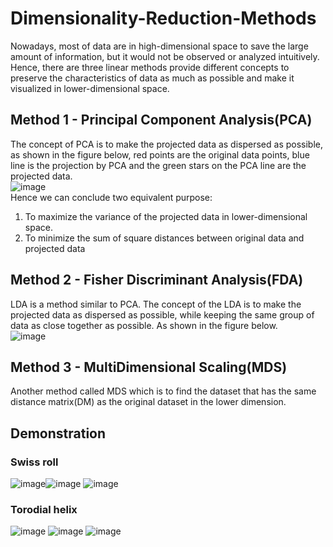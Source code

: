 # Dimensionality-Reduction-Methods
Nowadays, most of data are in high-dimensional space to save the large amount of information, but it would not be observed or analyzed intuitively. Hence, there are three linear methods provide different concepts to preserve the characteristics of data as much as possible and make it visualized in lower-dimensional space.
## Method 1 - Principal Component Analysis(PCA)
The concept of PCA is to make the projected data as dispersed as possible, as shown in the figure below, red points are the original data points, blue line is the projection by PCA and the green stars on the PCA line are the projected data.\
![image](https://user-images.githubusercontent.com/110155589/184601889-ebc9abe1-a24f-4000-ba2f-c8e38ff22e32.png)\
Hence we can conclude two equivalent purpose:
1. To maximize the variance of the projected data in lower-dimensional space.
2. To minimize the sum of square distances between original data and projected data

## Method 2 - Fisher Discriminant Analysis(FDA)
LDA is a method similar to PCA. The concept of the LDA is to make the projected data as dispersed as possible, while keeping the same group of data as close together as possible. As shown in the figure below.\
![image](https://user-images.githubusercontent.com/110155589/184627853-999de168-182b-49ae-bf69-5ecb87947616.png)

## Method 3 - MultiDimensional Scaling(MDS)
Another method called MDS which is to find the dataset that has the same distance matrix(DM) as the original dataset in the lower dimension.

## Demonstration
### Swiss roll
![image](https://user-images.githubusercontent.com/110155589/184636816-0b032987-70e0-45c2-9b5e-f370db2edd53.png)![image](https://user-images.githubusercontent.com/110155589/184636825-eb38c54e-7c02-4557-9203-ae6070785fe4.png)
![image](https://user-images.githubusercontent.com/110155589/184636843-23f81d9f-f4c9-4f24-a36d-0c88998756ba.png)


### Torodial helix
![image](https://user-images.githubusercontent.com/110155589/184642838-cd2e6d15-57de-4585-9f11-7cd46b733c3d.png)
![image](https://user-images.githubusercontent.com/110155589/184642851-09a0a693-4a82-4e56-88d4-e8f563a8ec4c.png)
![image](https://user-images.githubusercontent.com/110155589/184642867-7026ab44-eda2-434f-9fb3-bdb21a12d45f.png)
